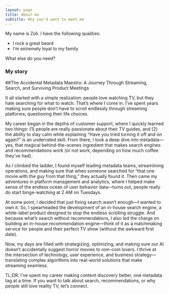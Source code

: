 ```yaml
---
layout: page
title: About me
subtitle: Why you'd want to meet me
---
```


My name is Zoli. I have the following qualities:

- I rock a great beard
- I'm extremely loyal to my family

What else do you need?

### My story

##The Accidental Metadata Maestro: A Journey Through Streaming, Search, and Surviving Product Meetings

It all started with a simple realization: people love watching TV, but they hate searching for what to watch. That’s where I come in. I’ve spent years making sure people don’t have to scroll endlessly through streaming platforms, questioning their life choices.

My career began in the depths of customer support, where I quickly learned two things: (1) people are really passionate about their TV guides, and (2) the ability to stay calm while explaining “Have you tried turning it off and on again?” is an underrated skill. From there, I took a deep dive into metadata—yes, that magical behind-the-scenes ingredient that makes search engines and recommendations work (or not work, depending on how much coffee they’ve had).

As I climbed the ladder, I found myself leading metadata teams, streamlining operations, and making sure that when someone searched for “that one movie with the guy from that thing,” they actually found it. Then came my adventures in platform management and analytics, where I helped make sense of the endless ocean of user behavior data—turns out, people really do start binge-watching at 2 AM on Tuesdays.

At some point, I decided that just fixing search wasn’t enough—I wanted to own it. So, I spearheaded the development of an in-house search engine, a white-label product designed to stop the endless scrolling struggle. And because what’s search without recommendations, I also led the charge on building an in-house recommendation engine—think of it as a matchmaking service for people and their perfect TV show (without the awkward first date).

Now, my days are filled with strategizing, optimizing, and making sure our AI doesn’t accidentally suggest horror movies to rom-com lovers. I thrive at the intersection of technology, user experience, and business strategy—translating complex algorithms into real-world solutions that make streaming seamless.

TL;DR: I’ve spent my career making content discovery better, one metadata tag at a time. If you want to talk about search, recommendations, or why people still love reality TV, let’s connect.
